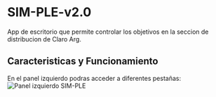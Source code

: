 # SIM-PLE-v2.0
App de escritorio que permite controlar los objetivos en la seccion de distribucion de Claro Arg.
## Caracteristicas y Funcionamiento
En el panel izquierdo podras acceder a diferentes pestañas:
![Panel izquierdo SIM-PLE](https://raw.githubusercontent.com/rodrigoalonso91/master/SIM-PLE-v2.0/LeftPanel.png)


